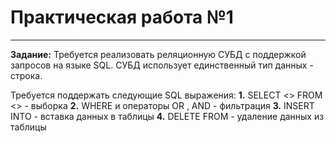 # Практическая работа №1
---
__Задание:__
Требуется реализовать реляционную СУБД с поддержкой запросов на языке SQL. СУБД использует единственный тип данных - строка.

Требуется поддержать следующие SQL выражения:
__1.__ SELECT <> FROM <> - выборка
__2.__ WHERE и операторы OR , AND - фильтрация
__3.__ INSERT INTO - вставка данных в таблицы
__4.__ DELETE FROM - удаление данных из таблицы